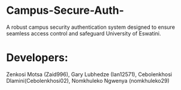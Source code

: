 # Campus-Secure-Auth-
A robust campus security authentication system designed to ensure seamless access control and safeguard University of Eswatini.

# Developers:
Zenkosi Motsa (Zaid996), 
Gary Lubhedze (Ian12571), 
Cebolenkhosi Dlamini(Cebolenkhosi02), 
Nomkhuleko Ngwenya (nomkhuleko29)
